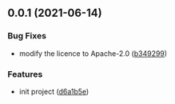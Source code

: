 ## 0.0.1 (2021-06-14)

### Bug Fixes

- modify the licence to Apache-2.0 ([b349299](https://github.com/bytedance/garfish/commit/b349299a2f565e16dd0c40d52aa523379152c648))

### Features

- init project ([d6a1b5e](https://github.com/bytedance/garfish/commit/d6a1b5eb18184ac88a3490bc12106edd706bc88e))
